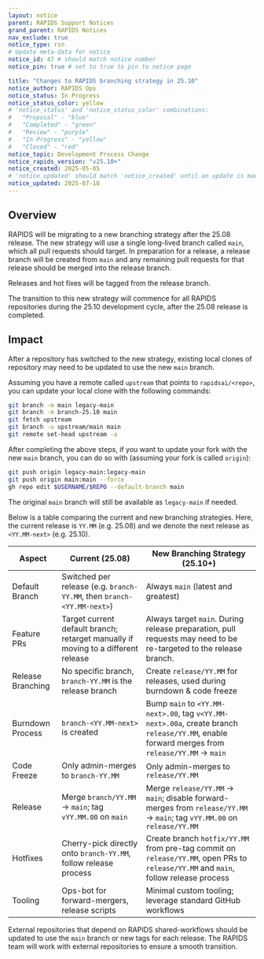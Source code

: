 ```yaml
---
layout: notice
parent: RAPIDS Support Notices
grand_parent: RAPIDS Notices
nav_exclude: true
notice_type: rsn
# Update meta-data for notice
notice_id: 47 # should match notice number
notice_pin: true # set to true to pin to notice page

title: "Changes to RAPIDS branching strategy in 25.10"
notice_author: RAPIDS Ops
notice_status: In Progress
notice_status_color: yellow
# 'notice_status' and 'notice_status_color' combinations:
#   "Proposal" - "blue"
#   "Completed" - "green"
#   "Review" - "purple"
#   "In Progress" - "yellow"
#   "Closed" - "red"
notice_topic: Development Process Change
notice_rapids_version: "v25.10+"
notice_created: 2025-05-05
# 'notice_updated' should match 'notice_created' until an update is made
notice_updated: 2025-07-10
---
```


## Overview

RAPIDS will be migrating to a new branching strategy after the 25.08 release. The new
strategy will use a single long-lived branch called `main`, which all pull requests
should target. In preparation for a release, a release branch will be created from
`main` and any remaining pull requests for that release should be merged into the
release branch.

Releases and hot fixes will be tagged from the release branch.

The transition to this new strategy will commence for all RAPIDS repositories
during the 25.10 development cycle, after the 25.08 release is completed.

## Impact

After a repository has switched to the new strategy, existing local clones of
repository may need to be updated to use the new `main` branch.

Assuming you have a remote called `upstream` that points to `rapidsai/<repo>`,
you can update your local clone with the following commands:

```bash
git branch -m main legacy-main
git branch -m branch-25.10 main
git fetch upstream
git branch -u upstream/main main
git remote set-head upstream -a
```

After completing the above steps, if you want to update your fork with the new
`main` branch, you can do so with (assuming your fork is called `origin`):

```bash
git push origin legacy-main:legacy-main
git push origin main:main --force
gh repo edit $USERNAME/$REPO --default-branch main
```

The original `main` branch will still be available as `legacy-main` if needed.

Below is a table comparing the current and new branching strategies. Here, the current release is `YY.MM` (e.g. 25.08) and we denote the next release as `<YY.MM-next>` (e.g. 25.10).

Aspect | Current (25.08) | New Branching Strategy (25.10+)
-- | -- | --
Default Branch | Switched per release (e.g. `branch-YY.MM`, then `branch-<YY.MM-next>`) | Always `main` (latest and greatest)
Feature PRs | Target current default branch; retarget manually if moving to a different release | Always target `main`. During release preparation, pull requests may need to be re-targeted to the release branch.
Release Branching | No specific branch, `branch-YY.MM` is the release branch | Create `release/YY.MM` for releases, used during burndown & code freeze
Burndown Process | `branch-<YY.MM-next>` is created | Bump `main` to `<YY.MM-next>.00`, tag `v<YY.MM-next>.00a`, create branch `release/YY.MM`, enable forward merges from `release/YY.MM` → `main`
Code Freeze | Only admin-merges to `branch-YY.MM` | Only admin-merges to `release/YY.MM`
Release | Merge `branch/YY.MM` → `main`; tag `vYY.MM.00` on `main` | Merge `release/YY.MM` → `main`; disable forward-merges from `release/YY.MM` → `main`; tag `vYY.MM.00` on `release/YY.MM`
Hotfixes | Cherry-pick directly onto `branch-YY.MM`, follow release process | Create branch `hotfix/YY.MM` from pre-tag commit on `release/YY.MM`, open PRs to `release/YY.MM` and `main`, follow release process
Tooling | Ops-bot for forward-mergers, release scripts | Minimal custom tooling; leverage standard GitHub workflows

External repositories that depend on RAPIDS shared-workflows should be updated to use the `main` branch or new tags for each release. The RAPIDS team will work with external repositories to ensure a smooth transition.
